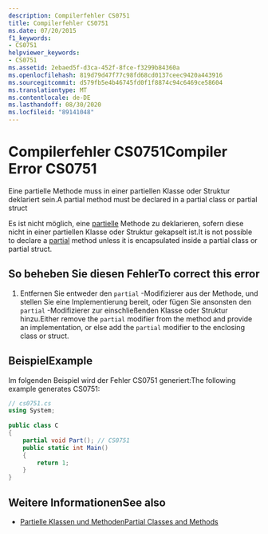 ```yaml
---
description: Compilerfehler CS0751
title: Compilerfehler CS0751
ms.date: 07/20/2015
f1_keywords:
- CS0751
helpviewer_keywords:
- CS0751
ms.assetid: 2ebaed5f-d3ca-452f-8fce-f3299b84360a
ms.openlocfilehash: 819d79d47f77c98fd68cd0137ceec9420a443916
ms.sourcegitcommit: d579fb5e4b46745fd0f1f8874c94c6469ce58604
ms.translationtype: MT
ms.contentlocale: de-DE
ms.lasthandoff: 08/30/2020
ms.locfileid: "89141048"
---
```

# <a name="compiler-error-cs0751"></a><span data-ttu-id="9cb58-103">Compilerfehler CS0751</span><span class="sxs-lookup"><span data-stu-id="9cb58-103">Compiler Error CS0751</span></span>
<span data-ttu-id="9cb58-104">Eine partielle Methode muss in einer partiellen Klasse oder Struktur deklariert sein.</span><span class="sxs-lookup"><span data-stu-id="9cb58-104">A partial method must be declared in a partial class or partial struct</span></span>  
  
 <span data-ttu-id="9cb58-105">Es ist nicht möglich, eine [partielle](../language-reference/keywords/partial-method.md) Methode zu deklarieren, sofern diese nicht in einer partiellen Klasse oder Struktur gekapselt ist.</span><span class="sxs-lookup"><span data-stu-id="9cb58-105">It is not possible to declare a [partial](../language-reference/keywords/partial-method.md) method unless it is encapsulated inside a partial class or partial struct.</span></span>  
  
## <a name="to-correct-this-error"></a><span data-ttu-id="9cb58-106">So beheben Sie diesen Fehler</span><span class="sxs-lookup"><span data-stu-id="9cb58-106">To correct this error</span></span>  
  
1. <span data-ttu-id="9cb58-107">Entfernen Sie entweder den `partial` -Modifizierer aus der Methode, und stellen Sie eine Implementierung bereit, oder fügen Sie ansonsten den `partial` -Modifizierer zur einschließenden Klasse oder Struktur hinzu.</span><span class="sxs-lookup"><span data-stu-id="9cb58-107">Either remove the `partial` modifier from the method and provide an implementation, or else add the `partial` modifier to the enclosing class or struct.</span></span>  
  
## <a name="example"></a><span data-ttu-id="9cb58-108">Beispiel</span><span class="sxs-lookup"><span data-stu-id="9cb58-108">Example</span></span>  
 <span data-ttu-id="9cb58-109">Im folgenden Beispiel wird der Fehler CS0751 generiert:</span><span class="sxs-lookup"><span data-stu-id="9cb58-109">The following example generates CS0751:</span></span>  
  
```csharp  
// cs0751.cs  
using System;  
  
public class C  
{  
    partial void Part(); // CS0751  
    public static int Main()  
    {  
        return 1;  
    }  
}  
```  
  
## <a name="see-also"></a><span data-ttu-id="9cb58-110">Weitere Informationen</span><span class="sxs-lookup"><span data-stu-id="9cb58-110">See also</span></span>

- [<span data-ttu-id="9cb58-111">Partielle Klassen und Methoden</span><span class="sxs-lookup"><span data-stu-id="9cb58-111">Partial Classes and Methods</span></span>](../programming-guide/classes-and-structs/partial-classes-and-methods.md)
